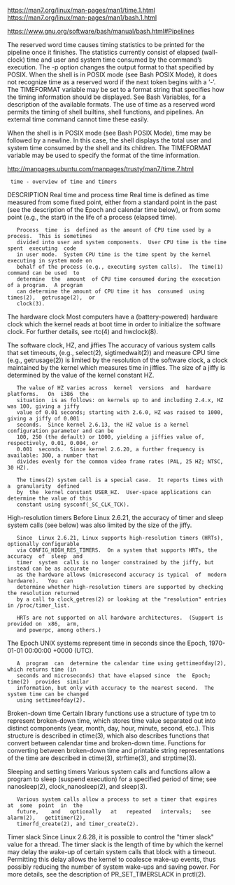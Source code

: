 https://man7.org/linux/man-pages/man1/time.1.html
https://man7.org/linux/man-pages/man1/bash.1.html


https://www.gnu.org/software/bash/manual/bash.html#Pipelines

The reserved word time causes timing statistics to be printed for the pipeline once it finishes. The statistics currently consist of elapsed (wall-clock) time and user and system time consumed by the command’s execution. The -p option changes the output format to that specified by POSIX. When the shell is in POSIX mode (see Bash POSIX Mode), it does not recognize time as a reserved word if the next token begins with a ‘-’. The TIMEFORMAT variable may be set to a format string that specifies how the timing information should be displayed. See Bash Variables, for a description of the available formats. The use of time as a reserved word permits the timing of shell builtins, shell functions, and pipelines. An external time command cannot time these easily.

When the shell is in POSIX mode (see Bash POSIX Mode), time may be followed by a newline. In this case, the shell displays the total user and system time consumed by the shell and its children. The TIMEFORMAT variable may be used to specify the format of the time information.


http://manpages.ubuntu.com/manpages/trusty/man7/time.7.html

     time - overview of time and timers

DESCRIPTION
   Real time and process time
       Real  time is defined as time measured from some fixed point, either from a standard point
       in the past (see the description of the Epoch and calendar time below), or from some point
       (e.g., the start) in the life of a process (elapsed time).

       Process  time  is  defined as the amount of CPU time used by a process.  This is sometimes
       divided into user and system components.  User CPU time is the time spent  executing  code
       in user mode.  System CPU time is the time spent by the kernel executing in system mode on
       behalf of the process (e.g., executing system calls).  The time(1) command can be used  to
       determine  the  amount  of CPU time consumed during the execution of a program.  A program
       can determine the amount of CPU time it has  consumed  using  times(2),  getrusage(2),  or
       clock(3).
   The hardware clock
       Most computers have a (battery-powered) hardware clock which the kernel reads at boot time
       in order  to  initialize  the  software  clock.   For  further  details,  see  rtc(4)  and
       hwclock(8).

   The software clock, HZ, and jiffies
       The accuracy of various system calls that set timeouts, (e.g., select(2), sigtimedwait(2))
       and measure CPU time (e.g., getrusage(2)) is limited by the  resolution  of  the  software
       clock,  a  clock  maintained  by the kernel which measures time in jiffies.  The size of a
       jiffy is determined by the value of the kernel constant HZ.

       The value of HZ varies across  kernel  versions  and  hardware  platforms.   On  i386  the
       situation  is as follows: on kernels up to and including 2.4.x, HZ was 100, giving a jiffy
       value of 0.01 seconds; starting with 2.6.0, HZ was raised to 1000, giving a jiffy of 0.001
       seconds.  Since kernel 2.6.13, the HZ value is a kernel configuration parameter and can be
       100, 250 (the default) or 1000, yielding a jiffies value of, respectively, 0.01, 0.004, or
       0.001  seconds.  Since kernel 2.6.20, a further frequency is available: 300, a number that
       divides evenly for the common video frame rates (PAL, 25 HZ; NTSC, 30 HZ).

       The times(2) system call is a special case.  It reports times with a  granularity  defined
       by  the  kernel constant USER_HZ.  User-space applications can determine the value of this
       constant using sysconf(_SC_CLK_TCK).
  High-resolution timers
       Before Linux 2.6.21, the accuracy of timer and sleep system calls  (see  below)  was  also
       limited by the size of the jiffy.

       Since  Linux 2.6.21, Linux supports high-resolution timers (HRTs), optionally configurable
       via CONFIG_HIGH_RES_TIMERS.  On a system that supports HRTs, the  accuracy  of  sleep  and
       timer  system  calls is no longer constrained by the jiffy, but instead can be as accurate
       as the hardware allows (microsecond accuracy is typical  of  modern  hardware).   You  can
       determine whether high-resolution timers are supported by checking the resolution returned
       by a call to clock_getres(2) or looking at the "resolution" entries in /proc/timer_list.

       HRTs are not supported on all hardware architectures.  (Support is provided on  x86,  arm,
       and powerpc, among others.)

   The Epoch
       UNIX systems represent time in seconds since the Epoch, 1970-01-01 00:00:00 +0000 (UTC).

       A  program  can  determine the calendar time using gettimeofday(2), which returns time (in
       seconds and microseconds) that have elapsed since  the  Epoch;  time(2)  provides  similar
       information, but only with accuracy to the nearest second.  The system time can be changed
       using settimeofday(2).
  Broken-down time
       Certain library functions use a structure of type tm to represent broken-down time,  which
       stores  time value separated out into distinct components (year, month, day, hour, minute,
       second, etc.).  This structure is described in ctime(3), which  also  describes  functions
       that convert between calendar time and broken-down time.  Functions for converting between
       broken-down time and printable  string  representations  of  the  time  are  described  in
       ctime(3), strftime(3), and strptime(3).

   Sleeping and setting timers
       Various  system  calls  and  functions  allow a program to sleep (suspend execution) for a
       specified period of time; see nanosleep(2), clock_nanosleep(2), and sleep(3).

       Various system calls allow a process to set a timer that expires  at  some  point  in  the
       future,    and   optionally   at   repeated   intervals;   see   alarm(2),   getitimer(2),
       timerfd_create(2), and timer_create(2).

   Timer slack
       Since Linux 2.6.28, it is possible to control the "timer slack" value for a  thread.   The
       timer  slack  is  the  length of time by which the kernel may delay the wake-up of certain
       system calls that block with a timeout.   Permitting  this  delay  allows  the  kernel  to
       coalesce  wake-up  events, thus possibly reducing the number of system wake-ups and saving
       power.  For more details, see the description of PR_SET_TIMERSLACK in prctl(2).
